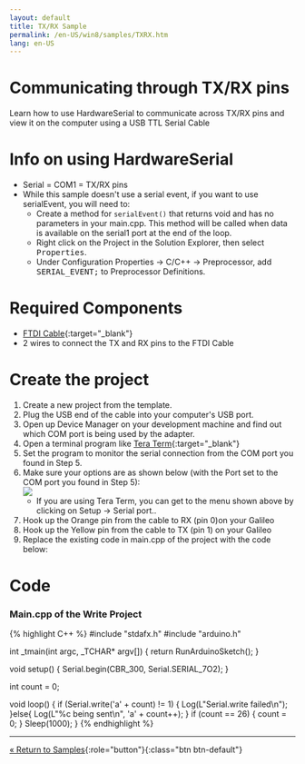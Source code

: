 ```yaml
---
layout: default
title: TX/RX Sample
permalink: /en-US/win8/samples/TXRX.htm
lang: en-US
---
```


# Communicating through TX/RX pins
Learn how to use HardwareSerial to communicate across TX/RX pins and view it on the computer using a USB TTL Serial Cable

# Info on using HardwareSerial
* Serial = COM1 = TX/RX pins<br/>
* While this sample doesn't use a serial event, if you want to use serialEvent, you will need to:
    * Create a method for <code>serialEvent()</code> that returns void and has no parameters in your main.cpp. This method will be called when data is available on the serial1 port at the end of the loop.
    * Right click on the Project in the Solution Explorer, then select <kbd>Properties</kbd>.
    * Under Configuration Properties -> C/C++ -> Preprocessor, add <kbd>SERIAL_EVENT;</kbd> to Preprocessor Definitions.

# Required Components
* [FTDI Cable](https://www.sparkfun.com/products/9717){:target="_blank"}
* 2 wires to connect the TX and RX pins to the FTDI Cable

# Create the project

1. Create a new project from the template.
1. Plug the USB end of the cable into your computer's USB port.
1. Open up Device Manager on your development machine and find out which COM port is being used by the adapter.
1. Open a terminal program like [Tera Term](http://download.cnet.com/Tera-Term/3000-20432_4-75766675.html){:target="_blank"}
1. Set the program to monitor the serial connection from the COM port you found in Step 5.
1. Make sure your options are as shown below (with the Port set to the COM port you found in Step 5):<br/>
    ![]({{site.baseurl}}/images/TeraTermSerialConfigForTXRX.png)<br/>
    * If you are using Tera Term, you can get to the menu shown above by clicking on Setup -> Serial port..
1. Hook up the Orange pin from the cable to RX (pin 0)on your Galileo
1. Hook up the Yellow pin from the cable to TX (pin 1) on your Galileo
1. Replace the existing code in main.cpp of the project with the code below:

# Code

### Main.cpp of the Write Project
{% highlight C++ %}
#include "stdafx.h"
#include "arduino.h"

int _tmain(int argc, _TCHAR* argv[])
{
	return RunArduinoSketch();
}

void setup()
{
    Serial.begin(CBR_300, Serial.SERIAL_7O2);
}

int count = 0;

void loop()
{
    if (Serial.write('a' + count) != 1)
    {
        Log(L"Serial.write failed\n");
    }else{
        Log(L"%c being sent\n", 'a' + count++);
    }
    if (count == 26) { count = 0; }
    Sleep(1000);
}
{% endhighlight %}

---

[&laquo; Return to Samples](SampleApps.htm){:role="button"}{:class="btn btn-default"}
